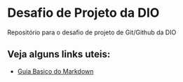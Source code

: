 # Desafio de Projeto da DIO

Repositório para o desafio de projeto de Git/Github da DIO

## Veja alguns links uteis:

- [Guia Basico do Markdown](https://www.markdownguide.org/basic-syntax/)
